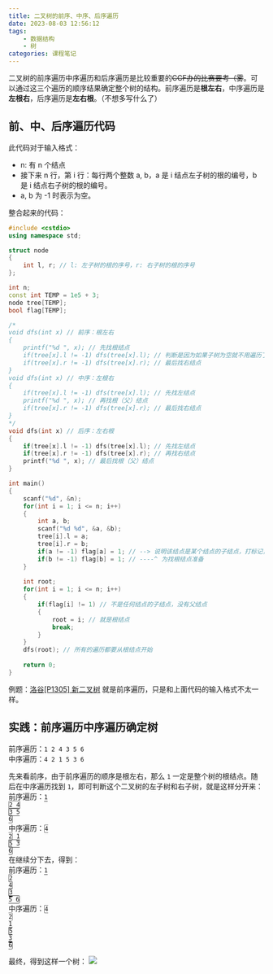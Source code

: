 ```yaml
---
title: 二叉树的前序、中序、后序遍历
date: 2023-08-03 12:56:12
tags:
    - 数据结构
    - 树
categories: 课程笔记
---
```


二叉树的前序遍历中序遍历和后序遍历是比较重要的~~CCF办的比赛要考（雾~~。可以通过这三个遍历的顺序结果确定整个树的结构。前序遍历是**根左右**，中序遍历是**左根右**，后序遍历是**左右根**。（不想多写什么了）

<!--more-->

## 前、中、后序遍历代码
此代码对于输入格式：

- n: 有 n 个结点
- 接下来 n 行，第 i 行：每行两个整数 a, b，a 是 i 结点左子树的根的编号，b 是 i 结点右子树的根的编号。
- a, b 为 -1 时表示为空。

整合起来的代码：

```cpp
#include <cstdio>
using namespace std;

struct node
{
    int l, r; // l: 左子树的根的序号，r: 右子树的根的序号
};

int n;
const int TEMP = 1e5 + 3;
node tree[TEMP];
bool flag[TEMP];

/*
void dfs(int x) // 前序：根左右
{
    printf("%d ", x); // 先找根结点
    if(tree[x].l != -1) dfs(tree[x].l); // 判断是因为如果子树为空就不用遍历了（同下），再找左结点
    if(tree[x].r != -1) dfs(tree[x].r); // 最后找右结点
}
void dfs(int x) // 中序：左根右
{
    if(tree[x].l != -1) dfs(tree[x].l); // 先找左结点
    printf("%d ", x); // 再找根（父）结点
    if(tree[x].r != -1) dfs(tree[x].r); // 最后找右结点
}
*/
void dfs(int x) // 后序：左右根
{
    if(tree[x].l != -1) dfs(tree[x].l); // 先找左结点
    if(tree[x].r != -1) dfs(tree[x].r); // 再找右结点
    printf("%d ", x); // 最后找根（父）结点
}

int main()
{
    scanf("%d", &n);
    for(int i = 1; i <= n; i++)
    {
        int a, b;
        scanf("%d %d", &a, &b);
        tree[i].l = a;
        tree[i].r = b;
        if(a != -1) flag[a] = 1; // --> 说明该结点是某个结点的子结点，打标记，一定不是根结点
        if(b != -1) flag[b] = 1; // ----^ 为找根结点准备
    }
    
    int root;
    for(int i = 1; i <= n; i++)
    {
        if(flag[i] != 1) // 不是任何结点的子结点，没有父结点
        {
            root = i; // 就是根结点
            break;
        }
    }
    dfs(root); // 所有的遍历都要从根结点开始
    
    return 0;
}
```
例题：[洛谷\[P1305\] 新二叉树](https://www.luogu.com.cn/problem/P1305) 就是前序遍历，只是和上面代码的输入格式不太一样。

## 实践：前序遍历中序遍历确定树
前序遍历：`1 2 4 3 5 6`  
中序遍历：`4 2 1 5 3 6`

先来看前序，由于前序遍历的顺序是根左右，那么 `1` 一定是整个树的根结点。随后在中序遍历找到 `1`，即可判断这个二叉树的左子树和右子树，就是这样分开来：  
前序遍历：<code><span style="border-bottom: solid 2px #999;">1</span> <span style="border: solid 1px #777; border-radius: 2px;">2 4</span> <span style="border: solid 1px #555; border-radius: 2px;">3 5 6</span></code>  
中序遍历：<code><span style="border: solid 1px #777; border-radius: 2px;">4 2</span> <span style="border-bottom: solid 2px #999;">1</span> <span style="border: solid 1px #555; border-radius: 2px;">5 3 6</span></code>  
在继续分下去，得到：  
前序遍历：<code><span style="border-bottom: solid 2px #999;">1</span> <span style="border: solid 1px #777; border-radius: 2px;"><span style="border-bottom: solid 2px #ccc;">2</span> 4</span> <span style="border: solid 1px #555; border-radius: 2px;"><span style="border-bottom: solid 2px #111;">3</span> 5 6</span></code>  
中序遍历：<code><span style="border: solid 1px #777; border-radius: 2px;">4 <span style="border-bottom: solid 2px #ccc;">2</span></span> <span style="border-bottom: solid 2px #999;">1</span> <span style="border: solid 1px #555; border-radius: 2px;">5 <span style="border-bottom: solid 2px #111;">3</span> 6</span></code>

最终，得到这样一个树：
![](https://s2.loli.net/2023/08/03/JqBMmjXIrFUk1L2.png)